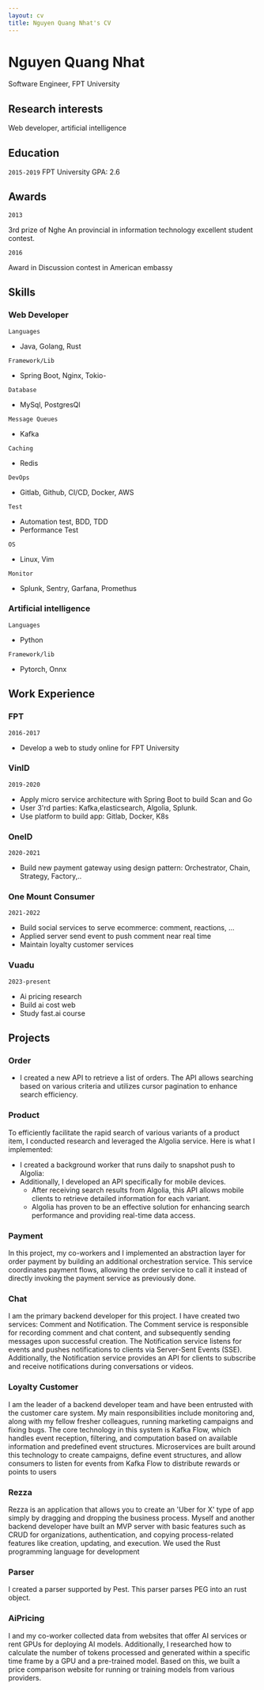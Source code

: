 ```yaml
---
layout: cv
title: Nguyen Quang Nhat's CV
---
```


# Nguyen Quang Nhat

Software Engineer, FPT University

## Research interests

Web developer, artificial intelligence

## Education

`2015-2019`
FPT University
GPA: 2.6

## Awards

`2013`

3rd prize of Nghe An provincial in information technology excellent student contest.

`2016`

Award in Discussion contest in American embassy

## Skills

### Web Developer

`Languages`

- Java, Golang, Rust

`Framework/Lib`

- Spring Boot, Nginx, Tokio-

`Database`

- MySql, PostgresQl

`Message Queues`

- Kafka

`Caching`

- Redis

`DevOps`

- Gitlab, Github, CI/CD, Docker, AWS

`Test`

- Automation test, BDD, TDD
- Performance Test

`OS`

- Linux, Vim

`Monitor`

- Splunk, Sentry, Garfana, Promethus

### Artificial intelligence

`Languages`

- Python

`Framework/lib`

- Pytorch, Onnx

## Work Experience

### FPT

`2016-2017`

- Develop a web to study online for FPT University

### VinID

`2019-2020`

- Apply micro service architecture with Spring Boot to build Scan and Go
- User 3'rd parties: Kafka,elasticsearch, Algolia, Splunk.
- Use platform to build app: Gitlab, Docker, K8s

### OneID

`2020-2021`

- Build new payment gateway using design pattern: Orchestrator, Chain, Strategy, Factory,..

### One Mount Consumer

`2021-2022`

- Build social services to serve ecommerce: comment, reactions, ...
- Applied server send event to push comment near real time
- Maintain loyalty customer services

### Vuadu

`2023-present`

- Ai pricing research
- Build ai cost web
- Study fast.ai course

## Projects

### Order

- I created a new API to retrieve a list of orders. The API allows searching based on various criteria and utilizes cursor pagination to enhance search efficiency.

### Product

To efficiently facilitate the rapid search of various variants of a product item, I conducted research and leveraged the Algolia service. Here is what I implemented:

- I created a background worker that runs daily to snapshot push to Algolia:
- Additionally, I developed an API specifically for mobile devices.
  - After receiving search results from Algolia, this API allows mobile clients to retrieve detailed information for each variant.
  - Algolia has proven to be an effective solution for enhancing search performance and providing real-time data access.

### Payment

In this project, my co-workers and I implemented an abstraction layer for order payment by building an additional orchestration service. This service coordinates payment flows, allowing the order service to call it instead of directly invoking the payment service as previously done.

### Chat

I am the primary backend developer for this project. I have created two services: Comment and Notification. The Comment service is responsible for recording comment and chat content, and subsequently sending messages upon successful creation. The Notification service listens for events and pushes notifications to clients via Server-Sent Events (SSE). Additionally, the Notification service provides an API for clients to subscribe and receive notifications during conversations or videos.

### Loyalty Customer

I am the leader of a backend developer team and have been entrusted with the customer care system. My main responsibilities include monitoring and, along with my fellow fresher colleagues, running marketing campaigns and fixing bugs. The core technology in this system is Kafka Flow, which handles event reception, filtering, and computation based on available information and predefined event structures. Microservices are built around this technology to create campaigns, define event structures, and allow consumers to listen for events from Kafka Flow to distribute rewards or points to users

### Rezza

Rezza is an application that allows you to create an 'Uber for X' type of app simply by dragging and dropping the business process. Myself and another backend developer have built an MVP server with basic features such as CRUD for organizations, authentication, and copying process-related features like creation, updating, and execution. We used the Rust programming language for development

### Parser

I created a parser supported by Pest. This parser parses PEG into an rust object.

### AiPricing

I and my co-worker collected data from websites that offer AI services or rent GPUs for deploying AI models. Additionally, I researched how to calculate the number of tokens processed and generated within a specific time frame by a GPU and a pre-trained model. Based on this, we built a price comparison website for running or training models from various providers.

<!-- ### Footer

Last updated: May 2013 -->
